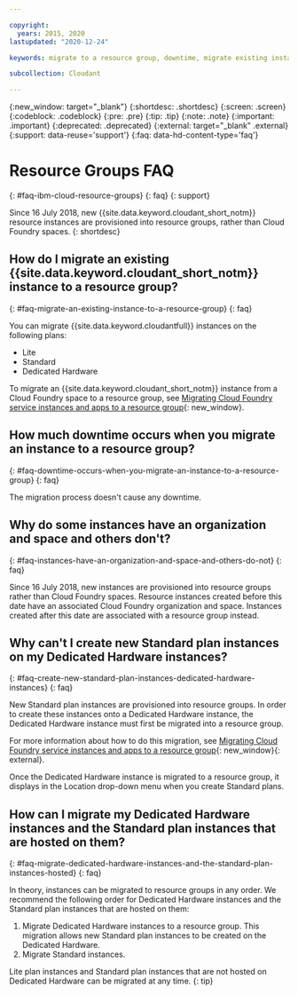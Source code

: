 ```yaml
---

copyright:
  years: 2015, 2020
lastupdated: "2020-12-24"

keywords: migrate to a resource group, downtime, migrate existing instance, organization and space, standard plan, dedicated hardware instance, how to migrate

subcollection: Cloudant

---
```


{:new_window: target="_blank"}
{:shortdesc: .shortdesc}
{:screen: .screen}
{:codeblock: .codeblock}
{:pre: .pre}
{:tip: .tip}
{:note: .note}
{:important: .important}
{:deprecated: .deprecated}
{:external: target="_blank" .external}
{:support: data-reuse='support'}
{:faq: data-hd-content-type='faq'}

<!-- Acrolinx: 2020-02-10 -->

# Resource Groups FAQ
{: #faq-ibm-cloud-resource-groups}
{: faq}
{: support}

Since 16 July 2018, new {{site.data.keyword.cloudant_short_notm}} resource instances are provisioned into resource groups, rather than Cloud Foundry spaces. 
{: shortdesc}

## How do I migrate an existing {{site.data.keyword.cloudant_short_notm}} instance to a resource group?
{: #faq-migrate-an-existing-instance-to-a-resource-group}
{: faq}

You can migrate {{site.data.keyword.cloudantfull}} instances on the following plans:

- Lite
- Standard
- Dedicated Hardware

To migrate an {{site.data.keyword.cloudant_short_notm}} instance from a Cloud Foundry space to a resource group, see [Migrating Cloud Foundry service instances and apps to a resource group](https://cloud.ibm.com/docs/resources/instance_migration.html#migrate){: new_window}.

## How much downtime occurs when you migrate an instance to a resource group?
{: #faq-downtime-occurs-when-you-migrate-an-instance-to-a-resource-group}
{: faq}

The migration process doesn't cause any downtime. 

## Why do some instances have an organization and space and others don't?
{: #faq-instances-have-an-organization-and-space-and-others-do-not}
{: faq}

Since 16 July 2018, new instances are provisioned into resource groups
rather than Cloud Foundry spaces. Resource instances created before this date
have an associated Cloud Foundry organization and space. Instances
created after this date are associated with a resource group instead.

## Why can't I create new Standard plan instances on my Dedicated Hardware instances?
{: #faq-create-new-standard-plan-instances-dedicated-hardware-instances}
{: faq}

New Standard plan instances are provisioned into resource groups. In order to
create these instances onto a Dedicated Hardware instance, the Dedicated
Hardware instance must first be migrated into a resource group.

For more information about how to do this migration, see [Migrating Cloud Foundry service instances and apps to a resource group](https://cloud.ibm.com/docs/resources/instance_migration.html#migrate){: new_window}{: external}.

Once the Dedicated Hardware instance is migrated to a resource group, it
displays in the Location drop-down menu when you create Standard plans.

## How can I migrate my Dedicated Hardware instances and the Standard plan instances that are hosted on them?
{: #faq-migrate-dedicated-hardware-instances-and-the-standard-plan-instances-hosted}
{: faq}

In theory, instances can be migrated to resource groups in any order. We recommend the following order for Dedicated Hardware instances and
the Standard plan instances that are hosted on them:

1. Migrate Dedicated Hardware instances to a resource group. This migration allows new Standard plan instances to be created on the Dedicated Hardware.
2. Migrate Standard instances.

Lite plan instances and Standard plan instances that are not hosted on Dedicated Hardware
can be migrated at any time.
{: tip}
